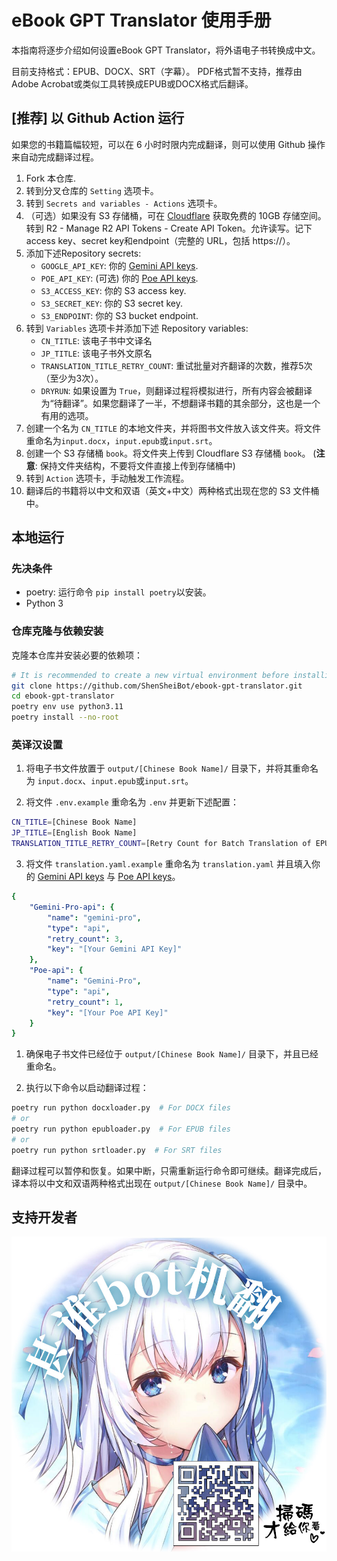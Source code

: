# eBook GPT Translator 使用手册

本指南将逐步介绍如何设置eBook GPT Translator，将外语电子书转换成中文。

目前支持格式：EPUB、DOCX、SRT（字幕）。
PDF格式暂不支持，推荐由Adobe Acrobat或类似工具转换成EPUB或DOCX格式后翻译。

## [推荐] 以 Github Action 运行

如果您的书籍篇幅较短，可以在 6 小时时限内完成翻译，则可以使用 Github 操作来自动完成翻译过程。

1. Fork 本仓库.
2. 转到分叉仓库的 `Setting` 选项卡。
3. 转到 `Secrets and variables - Actions` 选项卡。
4. （可选）如果没有 S3 存储桶，可在 [Cloudflare](https://developers.cloudflare.com/r2/) 获取免费的 10GB 存储空间。转到 R2 - Manage R2 API Tokens - Create API Token。允许读写。记下access key、secret key和endpoint（完整的 URL，包括 https://）。
5. 添加下述Repository secrets:
   - `GOOGLE_API_KEY`: 你的 [Gemini API keys](https://aistudio.google.com/app/u/0/apikey?pli=1).
   - `POE_API_KEY`: (可选) 你的 [Poe API keys](https://poe.com/api_key).
   - `S3_ACCESS_KEY`: 你的 S3 access key. 
   - `S3_SECRET_KEY`: 你的 S3 secret key.
   - `S3_ENDPOINT`: 你的 S3 bucket endpoint.
6. 转到 `Variables` 选项卡并添加下述 Repository variables:
   - `CN_TITLE`: 该电子书中文译名
   - `JP_TITLE`: 该电子书外文原名
   - `TRANSLATION_TITLE_RETRY_COUNT`: 重试批量对齐翻译的次数，推荐5次（至少为3次）。 
   - `DRYRUN`: 如果设置为 `True`，则翻译过程将模拟进行，所有内容会被翻译为“待翻译”。如果您翻译了一半，不想翻译书籍的其余部分，这也是一个有用的选项。
7. 创建一个名为 `CN_TITLE` 的本地文件夹，并将图书文件放入该文件夹。将文件重命名为`input.docx`，`input.epub`或`input.srt`。 
8. 创建一个 S3 存储桶 `book`。将文件夹上传到 Cloudflare S3 存储桶 `book`。 (**注意**: 保持文件夹结构，不要将文件直接上传到存储桶中)
9. 转到 `Action` 选项卡，手动触发工作流程。
10. 翻译后的书籍将以中文和双语（英文+中文）两种格式出现在您的 S3 文件桶中。



## 本地运行

### 先决条件
- poetry: 运行命令 `pip install poetry`以安装。
- Python 3

### 仓库克隆与依赖安装

克隆本仓库并安装必要的依赖项：

```bash
# It is recommended to create a new virtual environment before installing the dependencies.
git clone https://github.com/ShenSheiBot/ebook-gpt-translator.git
cd ebook-gpt-translator
poetry env use python3.11
poetry install --no-root
```

### 英译汉设置

1. 将电子书文件放置于 `output/[Chinese Book Name]/` 目录下，并将其重命名为 `input.docx`、`input.epub`或`input.srt`。

2. 将文件 `.env.example` 重命名为 `.env` 并更新下述配置：

```bash
CN_TITLE=[Chinese Book Name]
JP_TITLE=[English Book Name]
TRANSLATION_TITLE_RETRY_COUNT=[Retry Count for Batch Translation of EPUB Titles or SRT Lines]
```

3. 将文件 `translation.yaml.example` 重命名为 `translation.yaml` 并且填入你的 [Gemini API keys](https://aistudio.google.com/app/u/0/apikey?pli=1) 与 [Poe API keys](https://poe.com/api_key)。

```yaml
{
    "Gemini-Pro-api": {
        "name": "gemini-pro",
        "type": "api",
        "retry_count": 3,
        "key": "[Your Gemini API Key]"
    },
    "Poe-api": {
        "name": "Gemini-Pro",
        "type": "api",
        "retry_count": 1,
        "key": "[Your Poe API Key]"
    }
}
```

1. 确保电子书文件已经位于 `output/[Chinese Book Name]/` 目录下，并且已经重命名。

2. 执行以下命令以启动翻译过程：


```bash
poetry run python docxloader.py  # For DOCX files
# or
poetry run python epubloader.py  # For EPUB files
# or
poetry run python srtloader.py  # For SRT files
```

翻译过程可以暂停和恢复。如果中断，只需重新运行命令即可继续。翻译完成后，译本将以中文和双语两种格式出现在 `output/[Chinese Book Name]/` 目录中。

## 支持开发者

![](ad.jpg)